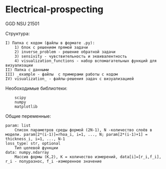# Electrical-prospecting
GGD NSU 21501



Структура:
	
	I) Папка с кодом (файлы в формате .py):
		1) блок с решением прямой задачи
		2) inverse_problem - решение обратной задачи
		3) sensivity - чувствительность и эквивалентность
		4) visualization_functions - набор вспомагательных функций для визуализации
  	II) Папка с данными
	III) _example - файлы  с примерами работы с кодом
	IV) visualization_ - файлы-решения задач с визуализацией

Необоходимые библиотеки:

		scipy
		numpy
		matplotlib



Общие переменные:	

	param: list
        Список параметров среды формой (2N-1), N -количество слоёв в модели. param[2*(i-1)]=rhoa_i, i=1, ..., N; param[2*(i-1)+1] = thickness_i, i=1, ..., N-1  
 	loss_type: str, optional
        Тип целевой функции         
	data: numpy.ndarray
        Массив формы (K,2), K = количество измерений, data[i]=[r_i,f_i], r_i - полуразнос, f_i -измеренное значение       

     
